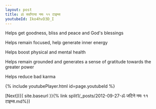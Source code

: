 ```yaml
---
layout: post
title: ॐ सर्वांगाया नमः ११ टाइम्स
youtubeId: Iko4hvD3D_I
---
```

 
 
Helps get goodness, bliss and peace and God's blessings
 
Helps remain focused, help generate inner energy 
 
Helps boost physical and mental health 
 
Helps remain grounded and generates a sense of gratitude towards the greater power 
 
Helps reduce bad karma
 
 
 
 


{% include youtubePlayer.html id=page.youtubeId %}
 
[Next]({{ site.baseurl }}{% link  split1/_posts/2012-09-27-ॐ जटिने नमः ११ टाइम्स.md%})
 
